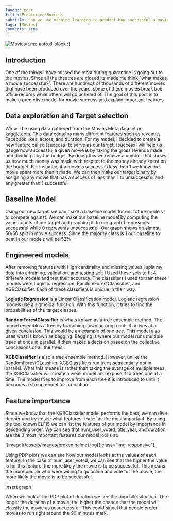 ```yaml
---
layout: post
title: Predicting Success
subtitle: Can we use machine learning to predict how successful a movie will be?
tags: [Movies]
comments: true
---
```


![Movies](https://cdn.pixabay.com/photo/2017/11/24/10/43/admission-2974645_960_720.jpg){:.mx-auto.d-block :}

## Introduction

  One of the things I have missed the most during quarantine is going out to the movies. Since all the theatres are closed its made me think "what makes a movie successful?". There are hundreds of thousands of different movies that have been produced over the years. some of these movies break box office records while others will go unheard of. The goal of this post is to make a predictive model for movie success and explain important features.
  
## Data exploration and Target selection
  
  We will be using data gathered from the Movies.Meta dataset on kaggle.com. This data contains many different features such as revenue, Facebook likes, actors, and duration. For my model, I decided to create a new feature called [success] to serve as our target. [success] will help us gauge how successful a given movie is by taking the gross revenue made and dividing it by the budget. By doing this we receive a number that shows us how much money was made with respect to the money already spent on the budget. For instance, if a movie's success is less than 1 we know the movie spent more than it made. We can then make our target binary by assigning any movie that has a success of less than 1 to unsuccessful and any greater than 1 successful.
  
## Baseline Model
  
  Using our new target we can make a baseline model for our future models to compete against. We can make our baseline model by computing the value counts of our target and graphing it. In our graph 1 represents successful while 0 represents unsuccessful. Our graph shows an almost 50/50 split in movie success. Since the majority class is 1 our baseline to beat in our models will be 52% 
  
## Engineered models

  After removing features with High cardinality and missing values I split my data into a training, validation, and testing set. I Used these sets to fit 4 different models
and test their accuracy. The classifiers I used to train these models were Logistic regression, RandomForestClaassifier, and XGBClassifier. Each of these classifiers is unique in their way.

**Logistic Regression** is a Linear Classification model. Logistic regression models use a sigmoidal function. With this function, it tries to find the probabilities of the target classes.

**RandomForestClassifier** is whats known as a tree ensemble method. The model resembles a tree by branching down an origin until it arrives at a given conclusion. This would be an example of one tree. This model also uses what is known as bagging. Bagging is where our model runs multiple trees at once in parallel. It then makes a decision based on the collective conclusions of all the trees.

**XGBClassifier** is also a tree ensemble method. However, unlike the RandomForestCLassifier, XGBClassifiers run trees sequentially not in parallel. What this means is rather than taking the average of multiple trees, the XGBClassifier will create a weak model and expose it to trees one at a time. The model tries to improve from each tree it is introduced to until it becomes a strong model for prediction.

  
## Feature importance

  Since we know that the XGBClassifier model performs the best, we can dive deeper and try to see what features it sees as the most important. By using the tool known ELFI5 we can list the features of our model by importance in descending order. We can see that num_user_voted, title_year, and duration are the 3 most important features our model looks at. 

![image](/assets/images/broken helmet.jpg){:class="img-responsive"}

  Using PDP plots we can see how our model looks at the values of each feature. In the case of num_user_voted, we can see that the higher the value is for this feature, the more likely the movie is to be successful. This means the more people who were willing to go online and vote for the movie, the more likely the movie is to be successful.
  
Insert graph

  When we look at the PDP plot of duration we see the opposite situation. The longer the duration of a movie, the higher the chance that the model will classify the movie as unsuccessful. This could signal that people prefer movies to run right around the 90 minutes mark.
